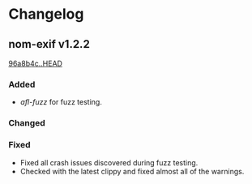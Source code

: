 # Changelog

## nom-exif v1.2.2

[96a8b4c..HEAD](https://github.com/mindeng/nom-exif/compare/96a8b4c..HEAD)

### Added

- *afl-fuzz* for fuzz testing.

### Changed

### Fixed

- Fixed all crash issues discovered during fuzz testing.
- Checked with the latest clippy and fixed almost all of the warnings.
